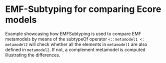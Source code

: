 # EMF-Subtyping for comparing Ecore models

Example showcasing how EMFSubtyping is used to compare EMF metamodels by means of the subtypeOf operator `<:`: `metamodel1 <: metamodel2` will check whether all the elements in `metamodel1` are also defined in `metamodel2`. If not, a complement metamodel is computed illustrating the differences.

